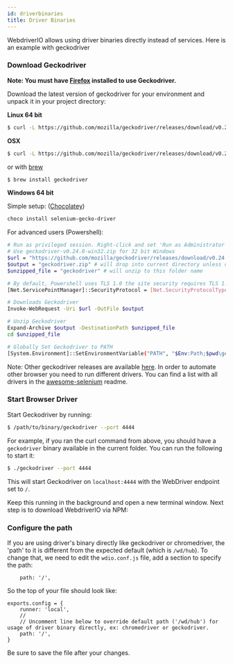```yaml
---
id: driverbinaries
title: Driver Binaries
---
```


WebdriverIO allows using driver binaries directly instead of services. Here is an example with geckodriver

### Download Geckodriver

**Note: You must have [Firefox](https://www.mozilla.org/en-US/firefox/new/) installed to use Geckodriver.**

Download the latest version of geckodriver for your environment and unpack it in your project directory:

**Linux 64 bit**

```sh
$ curl -L https://github.com/mozilla/geckodriver/releases/download/v0.24.0/geckodriver-v0.24.0-linux64.tar.gz | tar xz
```

**OSX**

```sh
$ curl -L https://github.com/mozilla/geckodriver/releases/download/v0.24.0/geckodriver-v0.24.0-macos.tar.gz | tar xz
```

or with [brew](https://brew.sh/)

```sh
$ brew install geckodriver
```

**Windows 64 bit**

Simple setup: ([Chocolatey](https://chocolatey.org/))
```sh
choco install selenium-gecko-driver
```

For advanced users (Powershell):
```sh
# Run as privileged session. Right-click and set 'Run as Administrator'
# Use geckodriver-v0.24.0-win32.zip for 32 bit Windows
$url = "https://github.com/mozilla/geckodriver/releases/download/v0.24.0/geckodriver-v0.24.0-win64.zip"
$output = "geckodriver.zip" # will drop into current directory unless defined otherwise
$unzipped_file = "geckodriver" # will unzip to this folder name

# By default, Powershell uses TLS 1.0 the site security requires TLS 1.2
[Net.ServicePointManager]::SecurityProtocol = [Net.SecurityProtocolType]::Tls12

# Downloads Geckodriver
Invoke-WebRequest -Uri $url -OutFile $output

# Unzip Geckodriver
Expand-Archive $output -DestinationPath $unzipped_file
cd $unzipped_file

# Globally Set Geckodriver to PATH
[System.Environment]::SetEnvironmentVariable("PATH", "$Env:Path;$pwd\geckodriver.exe", [System.EnvironmentVariableTarget]::Machine)
```

Note: Other geckodriver releases are available [here](https://github.com/mozilla/geckodriver/releases). In order to automate other browser you need to run different drivers. You can find a list with all drivers in the [awesome-selenium](https://github.com/christian-bromann/awesome-selenium#driver) readme.

### Start Browser Driver

Start Geckodriver by running:

```sh
$ /path/to/binary/geckodriver --port 4444
```

For example, if you ran the curl command from above, you should have a `geckodriver` binary available in the current folder. You can run the following to start it:


```sh
$ ./geckodriver --port 4444
```

This will start Geckodriver on `localhost:4444` with the WebDriver endpoint set to `/`.

Keep this running in the background and open a new terminal window. Next step is to download WebdriverIO via NPM:

### Configure the path

If you are using driver's binary directly like geckodriver or chromedriver, the 'path' to it is different from the expected default (which is `/wd/hub`). To change that, we need to edit the `wdio.conf.js` file, add a section to specify the path:

```
    path: '/',
```

So the top of your file should look like:

```
exports.config = {
    runner: 'local',
    //
    // Uncomment line below to override default path ('/wd/hub') for usage of driver binary directly, ex: chromedriver or geckodriver.
    path: '/',
}
```

Be sure to save the file after your changes.
